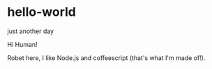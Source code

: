 # hello-world
just another day


Hi Human!

Robet here, I like Node.js and coffeescript (that's what I'm made of!).
